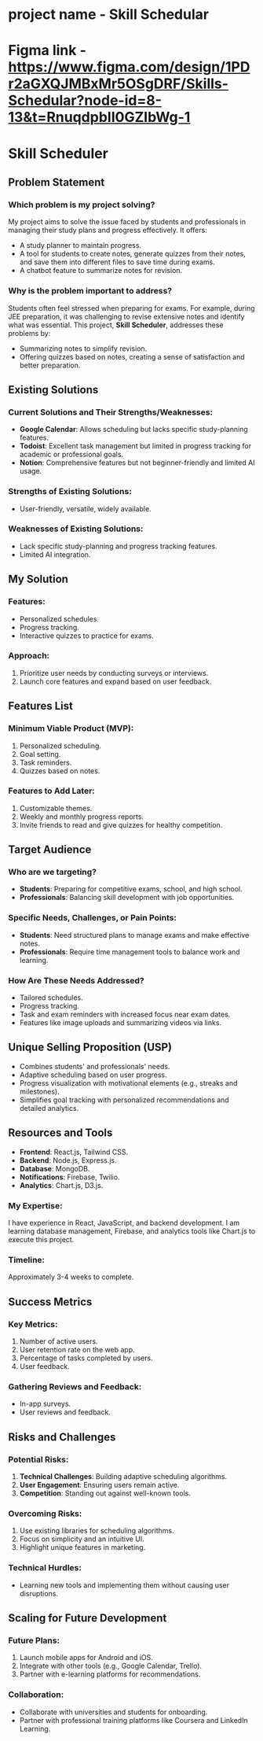  # project name - Skill Schedular 
 # Figma link -  https://www.figma.com/design/1PDr2aGXQJMBxMr5OSgDRF/Skills-Schedular?node-id=8-13&t=RnuqdpbII0GZIbWg-1

 # Skill Scheduler

## Problem Statement

### Which problem is my project solving?
My project aims to solve the issue faced by students and professionals in managing their study plans and progress effectively. It offers:
- A study planner to maintain progress.
- A tool for students to create notes, generate quizzes from their notes, and save them into different files to save time during exams.
- A chatbot feature to summarize notes for revision.

### Why is the problem important to address?
Students often feel stressed when preparing for exams. For example, during JEE preparation, it was challenging to revise extensive notes and identify what was essential. This project, **Skill Scheduler**, addresses these problems by:
- Summarizing notes to simplify revision.
- Offering quizzes based on notes, creating a sense of satisfaction and better preparation.

## Existing Solutions

### Current Solutions and Their Strengths/Weaknesses:
- **Google Calendar**: Allows scheduling but lacks specific study-planning features.
- **Todoist**: Excellent task management but limited in progress tracking for academic or professional goals.
- **Notion**: Comprehensive features but not beginner-friendly and limited AI usage.

### Strengths of Existing Solutions:
- User-friendly, versatile, widely available.

### Weaknesses of Existing Solutions:
- Lack specific study-planning and progress tracking features.
- Limited AI integration.

## My Solution

### Features:
- Personalized schedules.
- Progress tracking.
- Interactive quizzes to practice for exams.

### Approach:
1. Prioritize user needs by conducting surveys or interviews.
2. Launch core features and expand based on user feedback.

## Features List

### Minimum Viable Product (MVP):
1. Personalized scheduling.
2. Goal setting.
3. Task reminders.
4. Quizzes based on notes.

### Features to Add Later:
1. Customizable themes.
2. Weekly and monthly progress reports.
3. Invite friends to read and give quizzes for healthy competition.

## Target Audience

### Who are we targeting?
- **Students**: Preparing for competitive exams, school, and high school.
- **Professionals**: Balancing skill development with job opportunities.

### Specific Needs, Challenges, or Pain Points:
- **Students**: Need structured plans to manage exams and make effective notes.
- **Professionals**: Require time management tools to balance work and learning.

### How Are These Needs Addressed?
- Tailored schedules.
- Progress tracking.
- Task and exam reminders with increased focus near exam dates.
- Features like image uploads and summarizing videos via links.

## Unique Selling Proposition (USP)
- Combines students' and professionals' needs.
- Adaptive scheduling based on user progress.
- Progress visualization with motivational elements (e.g., streaks and milestones).
- Simplifies goal tracking with personalized recommendations and detailed analytics.

## Resources and Tools
- **Frontend**: React.js, Tailwind CSS.
- **Backend**: Node.js, Express.js.
- **Database**: MongoDB.
- **Notifications**: Firebase, Twilio.
- **Analytics**: Chart.js, D3.js.

### My Expertise:
I have experience in React, JavaScript, and backend development. I am learning database management, Firebase, and analytics tools like Chart.js to execute this project.

### Timeline:
Approximately 3-4 weeks to complete.

## Success Metrics

### Key Metrics:
1. Number of active users.
2. User retention rate on the web app.
3. Percentage of tasks completed by users.
4. User feedback.

### Gathering Reviews and Feedback:
- In-app surveys.
- User reviews and feedback.

## Risks and Challenges

### Potential Risks:
1. **Technical Challenges**: Building adaptive scheduling algorithms.
2. **User Engagement**: Ensuring users remain active.
3. **Competition**: Standing out against well-known tools.

### Overcoming Risks:
1. Use existing libraries for scheduling algorithms.
2. Focus on simplicity and an intuitive UI.
3. Highlight unique features in marketing.

### Technical Hurdles:
- Learning new tools and implementing them without causing user disruptions.

## Scaling for Future Development

### Future Plans:
1. Launch mobile apps for Android and iOS.
2. Integrate with other tools (e.g., Google Calendar, Trello).
3. Partner with e-learning platforms for recommendations.

### Collaboration:
- Collaborate with universities and students for onboarding.
- Partner with professional training platforms like Coursera and LinkedIn Learning.

 
